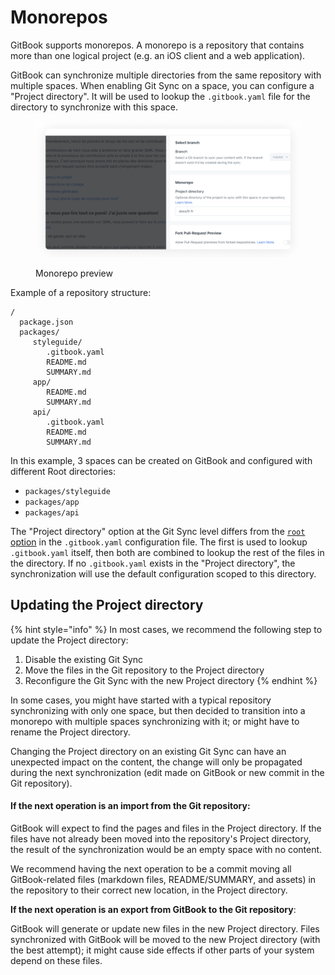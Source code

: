 # Monorepos

GitBook supports monorepos. A monorepo is a repository that contains more than one logical project (e.g. an iOS client and a web application).

GitBook can synchronize multiple directories from the same repository with multiple spaces. When enabling Git Sync on a space, you can configure a "Project directory". It will be used to lookup the `.gitbook.yaml` file for the directory to synchronize with this space.

<div data-full-width="true">

<figure><img src="../../.gitbook/assets/monorepo.png" alt=""><figcaption><p>Monorepo preview</p></figcaption></figure>

</div>

Example of a repository structure:

```
/
  package.json
  packages/
     styleguide/
        .gitbook.yaml
        README.md
        SUMMARY.md
     app/
        README.md
        SUMMARY.md
     api/
        .gitbook.yaml
        README.md
        SUMMARY.md
```

In this example, 3 spaces can be created on GitBook and configured with different Root directories:

* `packages/styleguide`
* `packages/app`
* `packages/api`

The "Project directory" option at the Git Sync level differs from the [`root` option](content-configuration.md#root) in the `.gitbook.yaml` configuration file. The first is used to lookup `.gitbook.yaml` itself, then both are combined to lookup the rest of the files in the directory. If no `.gitbook.yaml` exists in the "Project directory", the synchronization will use the default configuration scoped to this directory.

## Updating the Project directory <a href="#updating" id="updating"></a>

{% hint style="info" %}
In most cases, we recommend the following step to update the Project directory:

1. Disable the existing Git Sync
2. Move the files in the Git repository to the Project directory
3. Reconfigure the Git Sync with the new Project directory
{% endhint %}

In some cases, you might have started with a typical repository synchronizing with only one space, but then decided to transition into a monorepo with multiple spaces synchronizing with it; or might have to rename the Project directory.

Changing the Project directory on an existing Git Sync can have an unexpected impact on the content, the change will only be propagated during the next synchronization (edit made on GitBook or new commit in the Git repository).

#### **If the next operation is an import from the Git repository**:

GitBook will expect to find the pages and files in the Project directory. If the files have not already been moved into the repository's Project directory, the result of the synchronization would be an empty space with no content.

We recommend having the next operation to be a commit moving all GitBook-related files (markdown files, README/SUMMARY, and assets) in the repository to their correct new location, in the Project directory.

**If the next operation is an export from GitBook to the Git repository**:

GitBook will generate or update new files in the new Project directory. Files synchronized with GitBook will be moved to the new Project directory (with the best attempt); it might cause side effects if other parts of your system depend on these files.
